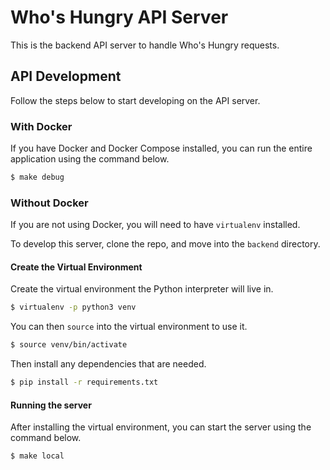 # Who's Hungry API Server

This is the backend API server to handle Who's Hungry requests.

## API Development

Follow the steps below to start developing on the API server.

### With Docker

If you have Docker and Docker Compose installed, you can run the entire application 
using the command below.

```bash
$ make debug
```

### Without Docker

If you are not using Docker, you will need to have `virtualenv` installed.

To develop this server, clone the repo, and move into the `backend` directory.

#### Create the Virtual Environment

Create the virtual environment the Python interpreter will live in.

```bash
$ virtualenv -p python3 venv
```

You can then `source` into the virtual environment to use it.

```bash
$ source venv/bin/activate
```

Then install any dependencies that are needed.

```bash
$ pip install -r requirements.txt
```

#### Running the server

After installing the virtual environment, you can start the server using the 
command below.

```bash
$ make local
```


